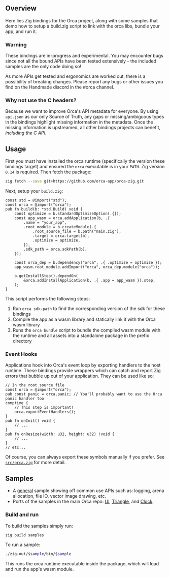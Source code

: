 ## Overview
Here lies Zig bindings for the Orca project, along with some samples that demo how to setup a build.zig script to link with the orca libs, bundle your app, and run it.

### Warning
These bindings are in-progress and experimental. You may encounter bugs since not all the bound APIs have been tested extensively - the included samples are the only code doing so!

As more APIs get tested and ergonomics are worked out, there is a possibility of breaking changes. Please report any bugs or other issues you find on the Handmade discord in the #orca channel.

### Why not use the C headers?
Because we want to improve Orca's API metadata for everyone. By using `api.json` as our only Source of Truth, any gaps or missing/ambiguous types in the bindings highlight missing information in the metadata. Once the missing information is upstreamed, all other bindings projects can benefit, *including the C API*.

## Usage
First you must have installed the orca runtime (specifically the version these bindings target) and ensured the `orca` executable is in your `PATH`. Zig version `0.14` is required. Then fetch the package:

```sh
zig fetch --save git+https://github.com/orca-app/orca-zig.git
```

Next, setup your `build.zig`:
```zig
const std = @import("std");
const orca = @import("orca");
pub fn build(b: *std.Build) void {
    const optimize = b.standardOptimizeOption(.{});
    const app_wasm = orca.addApplication(b, .{
        .name = "your_app",
        .root_module = b.createModule(.{
            .root_source_file = b.path("main.zig"),
            .target = orca.target(b),
            .optimize = optimize,
        }),
        .sdk_path = orca.sdkPath(b),
    });

    const orca_dep = b.dependency("orca", .{ .optimize = optimize });
    app_wasm.root_module.addImport("orca", orca_dep.module("orca"));

    b.getInstallStep().dependOn(
        &orca.addInstallApplication(b, .{ .app = app_wasm }).step,
    );
}
```
This script performs the following steps:

1. Run `orca sdk-path` to find the corresponding version of the sdk for these bindings
2. Compile the app as a wasm library and statically link it with the Orca wasm library
3. Runs the `orca bundle` script to bundle the compiled wasm module with the runtime and all assets into a standalone package in the prefix directory

### Event Hooks
Applications hook into Orca's event loop by exporting handlers to the host runtime. These bindings provide wrappers which can catch and report Zig errors that bubble up out of your application. They can be used like so:
```zig
// In the root source file
const orca = @import("orca");
pub const panic = orca.panic; // You'll probably want to use the Orca panic handler too
comptime {
    // This step is important!
    orca.exportEventHandlers();
}
pub fn onInit() void {
    // ...
}
pub fn onResize(width: u32, height: u32) !void {
    // ...
}
// etc...
```
Of course, you can always export these symbols manually if you prefer. See [`src/orca.zig`](./src/orca.zig) for more detail.

## Samples
* A [general](./samples/general) sample showing off common use APIs such as: logging, arena allocation, file IO, vector image drawing, etc.
* Ports of the samples in the main Orca repo: [UI](./samples/ui), [Triangle](./samples/triangle), and [Clock](./samples/clock).

### Build and run
To build the samples simply run:
```sh
zig build samples
```
To run a sample:
```sh
./zig-out/$sample/bin/$sample
```
This runs the orca runtime executable inside the package, which will load and run the app's wasm module.
